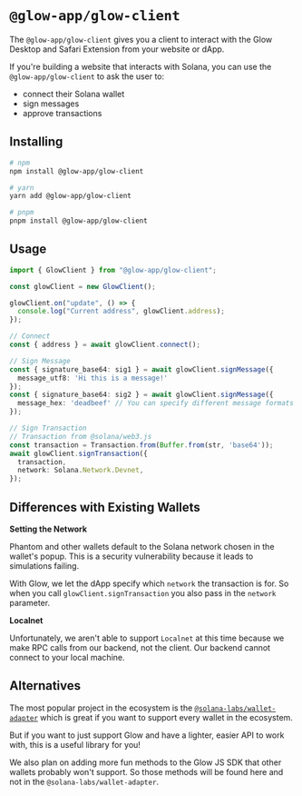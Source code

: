 # `@glow-app/glow-client`

The `@glow-app/glow-client` gives you a client to interact with the Glow Desktop and Safari Extension from your website or
dApp.

If you're building a website that interacts with Solana, you can use the `@glow-app/glow-client` to ask the user to:

- connect their Solana wallet
- sign messages
- approve transactions


## Installing

```sh
# npm
npm install @glow-app/glow-client

# yarn
yarn add @glow-app/glow-client

# pnpm
pnpm install @glow-app/glow-client
```

## Usage

```ts
import { GlowClient } from "@glow-app/glow-client";

const glowClient = new GlowClient();

glowClient.on("update", () => {
  console.log("Current address", glowClient.address);
});

// Connect
const { address } = await glowClient.connect();

// Sign Message
const { signature_base64: sig1 } = await glowClient.signMessage({
  message_utf8: 'Hi this is a message!'
});
const { signature_base64: sig2 } = await glowClient.signMessage({
  message_hex: 'deadbeef' // You can specify different message formats
});

// Sign Transaction
// Transaction from @solana/web3.js
const transaction = Transaction.from(Buffer.from(str, 'base64'));
await glowClient.signTransaction({
  transaction,
  network: Solana.Network.Devnet,
});
```

## Differences with Existing Wallets

**Setting the Network**

Phantom and other wallets default to the Solana network chosen in the wallet's popup. This is a security vulnerability because it leads to simulations failing.

With Glow, we let the dApp specify which `network` the transaction is for. So when you call `glowClient.signTransaction` you also pass in the `network` parameter.

**Localnet**

Unfortunately, we aren't able to support `Localnet` at this time because we make RPC calls from our backend, not the client. Our backend cannot connect to your local machine.

## Alternatives

The most popular project in the ecosystem is the [`@solana-labs/wallet-adapter`](https://github.com/solana-labs/wallet-adapter) which is great if you want to support every wallet in the ecosystem.

But if you want to just support Glow and have a lighter, easier API to work with, this is a useful library for you!

We also plan on adding more fun methods to the Glow JS SDK that other wallets probably won't support. So those methods will be found here and not in the `@solana-labs/wallet-adapter`.

